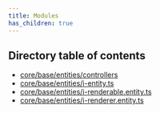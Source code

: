 ```yaml
---
title: Modules
has_children: true
---
```


<h2 class="text-delta">Directory table of contents</h2>

- [core/base/entities/controllers](/gg-web-engine/modules/core/base/entities/controllers)
- [core/base/entities/i-entity.ts](/gg-web-engine/modules/core/base/entities/i-entity.ts)
- [core/base/entities/i-renderable.entity.ts](/gg-web-engine/modules/core/base/entities/i-renderable.entity.ts)
- [core/base/entities/i-renderer.entity.ts](/gg-web-engine/modules/core/base/entities/i-renderer.entity.ts)
